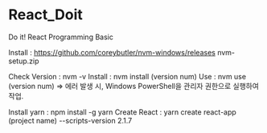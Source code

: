 # React_Doit

Do it!
React Programming Basic

Install : https://github.com/coreybutler/nvm-windows/releases
nvm-setup.zip

Check Version : nvm -v
Install : nvm install (version num)
Use : nvm use (version num)
=> 에러 발생 시, Windows PowerShell을 관리자 권한으로 실행하여 작업.

Install yarn : npm install -g yarn
Create React : yarn create react-app (project name) --scripts-version 2.1.7
